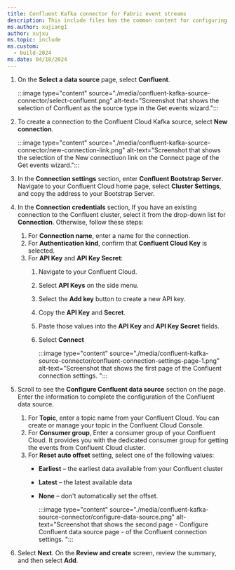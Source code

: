 ```yaml
---
title: Confluent Kafka connector for Fabric event streams
description: This include files has the common content for configuring Confluent Kafka connector for Fabric event streams and Real-Time hub. 
ms.author: xujiang1
author: xujxu 
ms.topic: include
ms.custom:
  - build-2024
ms.date: 04/18/2024
---
```


1. On the **Select a data source** page, select **Confluent**. 

    :::image type="content" source="./media/confluent-kafka-source-connector/select-confluent.png" alt-text="Screenshot that shows the selection of Confluent as the source type in the Get events wizard.":::
1. To create a connection to the Confluent Cloud Kafka source, select **New connection**.

    :::image type="content" source="./media/confluent-kafka-source-connector/new-connection-link.png" alt-text="Screenshot that shows the selection of the New connectiuon link on the Connect page of the Get events wizard.":::    
1. In the **Connection settings** section, enter **Confluent Bootstrap Server**. Navigate to your Confluent Cloud home page, select **Cluster Settings**, and copy the address to your Bootstrap Server.      
1. In the **Connection credentials** section, If you have an existing connection to the Confluent cluster, select it from the drop-down list for **Connection**. Otherwise, follow these steps: 
    1. For **Connection name**, enter a name for the connection. 
    1. For **Authentication kind**, confirm that **Confluent Cloud Key** is selected. 
    1. For **API Key** and **API Key Secret**: 
        1. Navigate to your Confluent Cloud.
        1. Select **API Keys** on the side menu. 
        1. Select the **Add key** button to create a new API key. 
        1. Copy the **API Key** and **Secret**. 
        1. Paste those values into the **API Key** and **API Key Secret** fields. 
        1. Select **Connect**

            :::image type="content" source="./media/confluent-kafka-source-connector/confluent-connection-settings-page-1.png" alt-text="Screenshot that shows the first page of the Confluent connection settings. ":::        
1. Scroll to see the **Configure Confluent data source** section on the page. Enter the information to complete the configuration of the Confluent data source. 
    1. For **Topic**, enter a topic name from your Confluent Cloud. You can create or manage your topic in the Confluent Cloud Console. 
    1. For **Consumer group**, Enter a consumer group of your Confluent Cloud. It provides you with the dedicated consumer group for getting the events from Confluent Cloud cluster. 
    1. For **Reset auto offset** setting, select one of the following values: 
        - **Earliest** – the earliest data available from your Confluent cluster
        - **Latest** – the latest available data
        - **None** – don't automatically set the offset. 

            :::image type="content" source="./media/confluent-kafka-source-connector/configure-data-source.png" alt-text="Screenshot that shows the second page - Configure Confluent data source page - of the Confluent connection settings. ":::        
1. Select **Next**. On the **Review and create** screen, review the summary, and then select **Add**.
